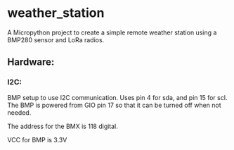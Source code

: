 # weather_station

A Micropython project to create a simple remote weather station using a BMP280 sensor and LoRa radios.


## Hardware:


### I2C: 

BMP setup to use I2C communication. Uses pin 4 for sda, and pin 15 for scl.
The BMP is powered from GIO pin 17 so that it can be turned off when not 
needed.

The address for the BMX is 118 digital.



VCC for BMP is 3.3V
